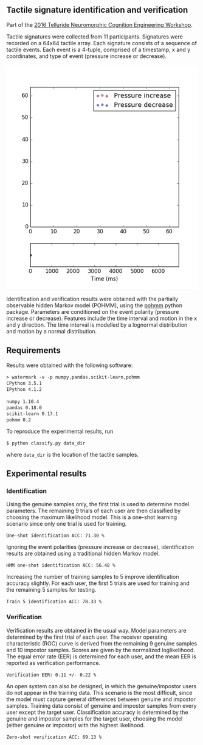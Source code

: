 ## Tactile signature identification and verification

Part of the [2016 Telluride Neuromorphic Cognition Engineering Workshop](http://telluride.iniforum.ch/).

Tactile signatures were collected from 11 participants. Signatures were recorded on a 64x64 tactile array. Each signature consists of a sequence of tactile events. Each event is a 4-tuple, comprised of a timestamp, x and y coordinates, and type of event (pressure increase or decrease).

<div align="center">
  <img src="figures/signature.gif">
</div>

Identification and verification results were obtained with the partially observable hidden Markov model (POHMM), using the [pohmm](https://github.com/vmonaco/pohmm) python package. Parameters are conditioned on the event polarity (pressure increase or decrease). Features include the time interval and motion in the x and y direction. The time interval is modelled by a lognormal distribution and motion by a normal distribution.

## Requirements

Results were obtained with the following software:

```
> watermark -v -p numpy,pandas,scikit-learn,pohmm
CPython 3.5.1
IPython 4.1.2

numpy 1.10.4
pandas 0.18.0
scikit-learn 0.17.1
pohmm 0.2
```

To reproduce the experimental results, run

    $ python classify.py data_dir
    
where `data_dir` is the location of the tactile samples. 

## Experimental results

### Identification

Using the genuine samples only, the first trial is used to determine model parameters. The remaining 9 trials of each user are then classified by choosing the maximum likelihood model. This is a one-shot learning scenario since only one trial is used for training.

    One-shot identification ACC: 71.30 %

Ignoring the event polarities (pressure increase or decrease), identification results are obtained using a traditional hidden Markov model.

    HMM one-shot identification ACC: 56.48 %

Increasing the number of training samples to 5 improve identification accuracy slightly. For each user, the first 5 trials are used for training and the remaining 5 samples for testing.
    
    Train 5 identification ACC: 78.33 %

### Verification

Verification results are obtained in the usual way. Model parameters are determined by the first trial of each user. The receiver operating characteristic (ROC) curve is derived from the remaining 9 genuine samples and 10 impostor samples. Scores are given by the normalized loglikelihood. The equal error rate (EER) is determined for each user, and the mean EER is reported as verification performance.

    Verification EER: 0.11 +/- 0.22 %

An open system can also be designed, in which the genuine/impostor users do not appear in the training data. This scenario is the most difficult, since the model must capture general differences between genuine and impostor samples. Training data consist of genuine and impostor samples from every user except the target user. Classification accuracy is determined by the genuine and impostor samples for the target user, choosing the model (either genuine or impostor) with the highest likelihood. 

    Zero-shot verification ACC: 69.13 %
